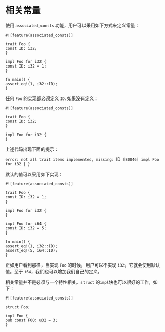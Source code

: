 # 相关常量 #

使用 `associated_consts` 功能，用户可以采用如下方式来定义常量：   


    #![feature(associated_consts)]
    
    trait Foo {
    const ID: i32;
    }
    
    impl Foo for i32 {
    const ID: i32 = 1;
    }
    
    fn main() {
    assert_eq!(1, i32::ID);
    }


任何 `Foo` 的实现都必须定义 `ID`. 如果没有定义：


    #![feature(associated_consts)]
    
    trait Foo {
    const ID: i32;
    }
    
    impl Foo for i32 {
    }

上述代码出现下面的提示：   



`error: not all trait items implemented, missing: `ID` [E0046]
     impl Foo for i32 {
     }`


默认的值可以采用如下实现：

    #![feature(associated_consts)]
    
    trait Foo {
    const ID: i32 = 1;
    }
    
    impl Foo for i32 {
    }
    
    impl Foo for i64 {
    const ID: i32 = 5;
    }
    
    fn main() {
    assert_eq!(1, i32::ID);
    assert_eq!(5, i64::ID);
    }


正如用户看到那样，当实现 `Foo` 的时候，用户可以不实现 `i32`，它就会使用默认值。至于 `i64`，我们也可以增加我们自己的定义。

相关常量并不是必须与一个特性相关。`struct` 的`impl`块也可以很好的工作，如下：    

    #![feature(associated_consts)]
    
    struct Foo;
    
    impl Foo {
    pub const FOO: u32 = 3;
    }


